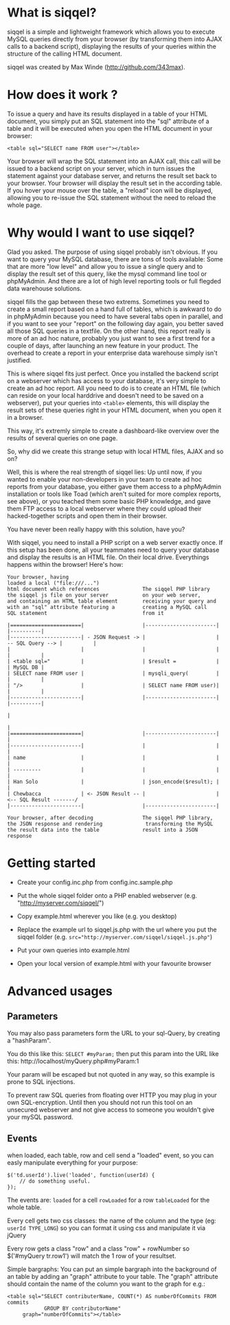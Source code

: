 # What is siqqel?

siqqel is a simple and lightweight framework which allows you to execute MySQL queries directly from
your browser (by transforming them into AJAX calls to a backend script), displaying the results of
your queries within the structure of the calling HTML document.

siqqel was created by Max Winde (http://github.com/343max).


# How does it work ?

To issue a query and have its results displayed in a table of your HTML document, you simply put an
SQL statement into the "sql" attribute of a table and it will be executed when you open the HTML
document in your browser:

	<table sql="SELECT name FROM user"></table>

Your browser will wrap the SQL statement into an AJAX call, this call will be issued to a backend
script on your server, which in turn issues the statement against your database server, and returns
the result set back to your browser. Your browser will display the result set in the according
table. If you hover your mouse over the table, a "reload" icon will be displayed, allowing you to
re-issue the SQL statement without the need to reload the whole page.


# Why would I want to use siqqel?

Glad you asked. The purpose of using siqqel probably isn't obvious. If you want to query your
MySQL database, there are tons of tools available: Some that are more "low level" and allow you to issue
a single query and to display the result set of this query, like the mysql command line tool or
phpMyAdmin. And there are a lot of high level reporting tools or full flegded data warehouse
solutions.

siqqel fills the gap between these two extrems. Sometimes you need to create a small report based
on a hand full of tables, which is awkward to do in phpMyAdmin because you need to have several tabs
open in parallel, and if you want to see your "report" on the following day again, you better saved
all those SQL queries in a textfile. On the other hand, this report really is more of an ad hoc
nature, probably you just want to see a first trend for a couple of days, after launching an new
feature in your product. The overhead to create a report in your enterprise data warehouse simply
isn't justified.

This is where siqqel fits just perfect. Once you installed the backend script on a webserver which
has access to your database, it's very simple to create an ad hoc report.
All you need to do is to create an HTML file (which can reside on your local harddrive and doesn't
need to be saved on a webserver), put your queries into `<table>` elements, this will display the
result sets of these queries right in your HTML document, when you open it in a browser.

This way, it's extremly simple to create a dashboard-like overview over the results of several
queries on one page.

So, why did we create this strange setup with local HTML files, AJAX and so on?

Well, this is where the real strength of siqqel lies: Up until now, if you wanted to enable your
non-developers in your team to create ad hoc reports from your database, you either gave them access
to a phpMyAdmin installation or tools like Toad (which aren't suited for more complex reports, see
above), or you teached them some basic PHP knowledge, and gave them FTP access to a local webserver
where they could upload their hacked-together scripts and open them in their browser.

You have never been really happy with this solution, have you?

With siqqel, you need to install a PHP script on a web server exactly once. If this setup has been
done, all your teammates need to query your database and display the results is an HTML file. On
their local drive. Everythings happens within the browser! Here's how:

	Your browser, having
	loaded a local ("file:///...")
	html document which references              The siqqel PHP library
	the siqqel js file on your server           on your web server,
	and containing an HTML table element        receiving your query and
	with an "sql" attribute featuring a         creating a MySQL call
	SQL statement                               from it

	|=======================|                   |-----------------------|                  |----------|
	|-----------------------| - JSON Request -> |                       | -- SQL Query --> |          |
	|                       |                   |                       |                  |          |
	| <table sql="          |                   | $result =             |                  | MySQL DB |
	| SELECT name FROM user |                   | mysqli_query(         |                  |          |
	| "/>                   |                   | SELECT name FROM user)|                  |          |
	|-----------------------|                   |-----------------------|                  |----------|
	                                                                                            |
	                                                                                            |
	|=======================|                   |-----------------------|                       |
	|-----------------------|                   |                       |                       |
	| name                  |                   |                       |                       |
	| ---------             |                   |                       |                       |
	| Han Solo              |                   | json_encode($result); |                       |
	| Chewbacca             | <- JSON Result -- |                       | <-- SQL Result -------/               
	|-----------------------|                   |-----------------------|                 
	
	Your browser, after decoding                The siqqel PHP library,
	the JSON response and rendering              transforming the MySQL
	the result data into the table              result into a JSON response


# Getting started

* Create your config.inc.php from config.inc.sample.php

* Put the whole siqqel folder onto a PHP enabled webserver
  (e.g. "http://myserver.com/siqqel/")

* Copy example.html wherever you like (e.g. you desktop)

* Replace the example url to siqqel.js.php with the url where you put the siqqel folder
  (e.g. `src="http://myserver.com/siqqel/siqqel.js.php"`)

* Put your own queries into example.html

* Open your local version of example.html with your favourite browser


# Advanced usages

## Parameters

You may also pass parameters form the URL to your sql-Query, by creating a "hashParam".

You do this like this: `SELECT #myParam;`
then put this param into the URL like this: http://localhost/myQuery.php#myParam:1

Your param will be escaped but not quoted in any way, so this example is prone to SQL injections.

To prevent raw SQL queries from floating over HTTP you may plug in your own SQL-encryption. Until
then you should not run this tool on an unsecured webserver and not give access to someone you
wouldn't give your mySQL password.

## Events

when loaded, each table, row and cell send a "loaded" event, so you can easly manipulate everything
for your purpose:

	$('td.userId').live('loaded', function(userId) {
		// do something useful.
	});

The events are:
`loaded` for a cell
`rowLoaded` for a row
`tableLoaded` for the whole table.

Every cell gets two css classes: the name of the column and the type (eg: `userId TYPE_LONG`) so you
can format it using css and manipulate it via jQuery

Every row gets a class "row" and a class "row" + rowNumber so $('#myQuery tr.row1') will match the
1 row of your resultset.

Simple bargraphs:
You can put an simple bargraph into the background of an table by adding an "graph" attribute to
your table.
The "graph" attribute should contain the name of the column you want to the graph for e.g.:

	<table sql="SELECT contributerName, COUNT(*) AS numberOfCommits FROM commits
	            GROUP BY contributorName"
	     graph="numberOfCommits"></table>
